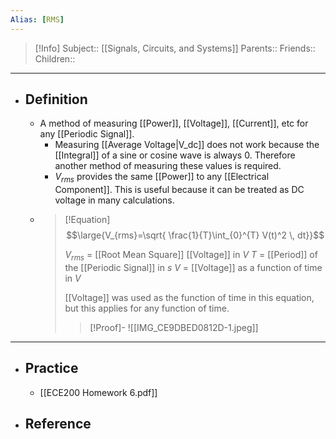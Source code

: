 ```yaml
---
Alias: [RMS]
---
```

> [!Info]
> Subject:: [[Signals, Circuits, and Systems]]
> Parents:: 
> Friends:: 
> Children:: 
---
- ## Definition
	- A method of measuring [[Power]], [[Voltage]], [[Current]], etc for any [[Periodic Signal]].
		- Measuring [[Average Voltage|V_dc]] does not work because the [[Integral]] of a sine or cosine wave is always 0. Therefore another method of measuring these values is required.
		- $V_{rms}$ provides the same [[Power]] to any [[Electrical Component]]. This is useful because it can be treated as DC voltage in many calculations.
	- > [!Equation]
	  > $$\large{V_{rms}=\sqrt{  \frac{1}{T}\int_{0}^{T} V(t)^2 \, dt}}$$
	  > 
	  > $V_{rms}$ = [[Root Mean Square]] [[Voltage]] in $V$
	  > $T$ = [[Period]] of the [[Periodic Signal]] in $s$
	  > $V$ = [[Voltage]] as a function of time in $V$
	  > 
	  > [[Voltage]] was used as the function of time in this equation, but this applies for any function of time.
	  > 
	  > > [!Proof]-
	  > > ![[IMG_CE9DBED0812D-1.jpeg]]
---
- ## Practice
	- [[ECE200 Homework 6.pdf]]
- ## Reference